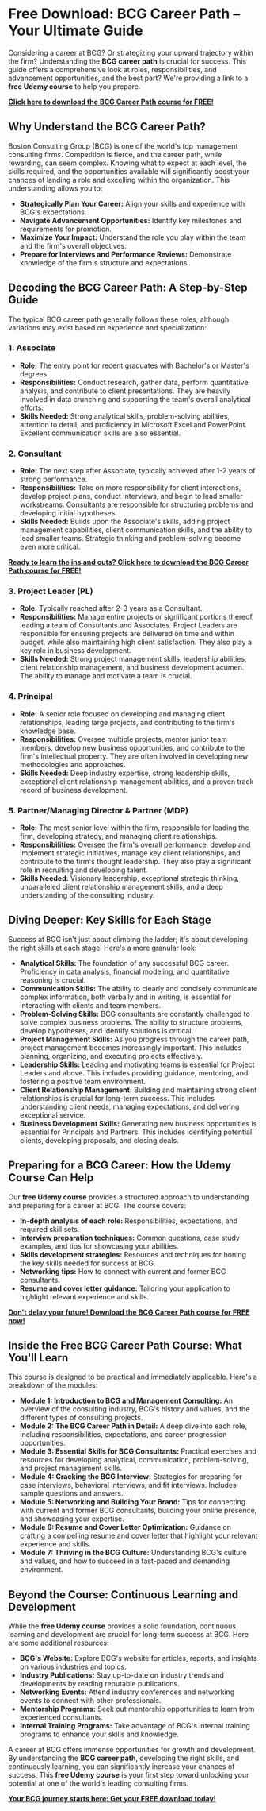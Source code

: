 # Free Download: BCG Career Path – Your Ultimate Guide

Considering a career at BCG? Or strategizing your upward trajectory within the firm? Understanding the **BCG career path** is crucial for success. This guide offers a comprehensive look at roles, responsibilities, and advancement opportunities, and the best part? We're providing a link to a **free Udemy course** to help you prepare.

[**Click here to download the BCG Career Path course for FREE!**](https://udemywork.com/bcg-career-path)

## Why Understand the BCG Career Path?

Boston Consulting Group (BCG) is one of the world's top management consulting firms. Competition is fierce, and the career path, while rewarding, can seem complex. Knowing what to expect at each level, the skills required, and the opportunities available will significantly boost your chances of landing a role and excelling within the organization. This understanding allows you to:

*   **Strategically Plan Your Career:** Align your skills and experience with BCG's expectations.
*   **Navigate Advancement Opportunities:** Identify key milestones and requirements for promotion.
*   **Maximize Your Impact:** Understand the role you play within the team and the firm's overall objectives.
*   **Prepare for Interviews and Performance Reviews:** Demonstrate knowledge of the firm's structure and expectations.

## Decoding the BCG Career Path: A Step-by-Step Guide

The typical BCG career path generally follows these roles, although variations may exist based on experience and specialization:

### 1. Associate

*   **Role:** The entry point for recent graduates with Bachelor's or Master's degrees.
*   **Responsibilities:** Conduct research, gather data, perform quantitative analysis, and contribute to client presentations. They are heavily involved in data crunching and supporting the team's overall analytical efforts.
*   **Skills Needed:** Strong analytical skills, problem-solving abilities, attention to detail, and proficiency in Microsoft Excel and PowerPoint. Excellent communication skills are also essential.

### 2. Consultant

*   **Role:** The next step after Associate, typically achieved after 1-2 years of strong performance.
*   **Responsibilities:** Take on more responsibility for client interactions, develop project plans, conduct interviews, and begin to lead smaller workstreams. Consultants are responsible for structuring problems and developing initial hypotheses.
*   **Skills Needed:** Builds upon the Associate's skills, adding project management capabilities, client communication skills, and the ability to lead smaller teams. Strategic thinking and problem-solving become even more critical.

[**Ready to learn the ins and outs? Click here to download the BCG Career Path course for FREE!**](https://udemywork.com/bcg-career-path)

### 3. Project Leader (PL)

*   **Role:** Typically reached after 2-3 years as a Consultant.
*   **Responsibilities:** Manage entire projects or significant portions thereof, leading a team of Consultants and Associates. Project Leaders are responsible for ensuring projects are delivered on time and within budget, while also maintaining high client satisfaction. They also play a key role in business development.
*   **Skills Needed:** Strong project management skills, leadership abilities, client relationship management, and business development acumen. The ability to manage and motivate a team is crucial.

### 4. Principal

*   **Role:** A senior role focused on developing and managing client relationships, leading large projects, and contributing to the firm's knowledge base.
*   **Responsibilities:** Oversee multiple projects, mentor junior team members, develop new business opportunities, and contribute to the firm's intellectual property. They are often involved in developing new methodologies and approaches.
*   **Skills Needed:** Deep industry expertise, strong leadership skills, exceptional client relationship management abilities, and a proven track record of business development.

### 5. Partner/Managing Director & Partner (MDP)

*   **Role:** The most senior level within the firm, responsible for leading the firm, developing strategy, and managing client relationships.
*   **Responsibilities:** Oversee the firm's overall performance, develop and implement strategic initiatives, manage key client relationships, and contribute to the firm's thought leadership. They also play a significant role in recruiting and developing talent.
*   **Skills Needed:** Visionary leadership, exceptional strategic thinking, unparalleled client relationship management skills, and a deep understanding of the consulting industry.

## Diving Deeper: Key Skills for Each Stage

Success at BCG isn't just about climbing the ladder; it's about developing the right skills at each stage. Here's a more granular look:

*   **Analytical Skills:** The foundation of any successful BCG career. Proficiency in data analysis, financial modeling, and quantitative reasoning is crucial.
*   **Communication Skills:** The ability to clearly and concisely communicate complex information, both verbally and in writing, is essential for interacting with clients and team members.
*   **Problem-Solving Skills:** BCG consultants are constantly challenged to solve complex business problems. The ability to structure problems, develop hypotheses, and identify solutions is critical.
*   **Project Management Skills:** As you progress through the career path, project management becomes increasingly important. This includes planning, organizing, and executing projects effectively.
*   **Leadership Skills:** Leading and motivating teams is essential for Project Leaders and above. This includes providing guidance, mentoring, and fostering a positive team environment.
*   **Client Relationship Management:** Building and maintaining strong client relationships is crucial for long-term success. This includes understanding client needs, managing expectations, and delivering exceptional service.
*   **Business Development Skills:** Generating new business opportunities is essential for Principals and Partners. This includes identifying potential clients, developing proposals, and closing deals.

## Preparing for a BCG Career: How the Udemy Course Can Help

Our **free Udemy course** provides a structured approach to understanding and preparing for a career at BCG. The course covers:

*   **In-depth analysis of each role:** Responsibilities, expectations, and required skill sets.
*   **Interview preparation techniques:** Common questions, case study examples, and tips for showcasing your abilities.
*   **Skills development strategies:** Resources and techniques for honing the key skills needed for success at BCG.
*   **Networking tips:** How to connect with current and former BCG consultants.
*   **Resume and cover letter guidance:** Tailoring your application to highlight relevant experience and skills.

[**Don't delay your future! Download the BCG Career Path course for FREE now!**](https://udemywork.com/bcg-career-path)

## Inside the Free BCG Career Path Course: What You'll Learn

This course is designed to be practical and immediately applicable. Here's a breakdown of the modules:

*   **Module 1: Introduction to BCG and Management Consulting:** An overview of the consulting industry, BCG's history and values, and the different types of consulting projects.
*   **Module 2: The BCG Career Path in Detail:** A deep dive into each role, including responsibilities, expectations, and career progression opportunities.
*   **Module 3: Essential Skills for BCG Consultants:** Practical exercises and resources for developing analytical, communication, problem-solving, and project management skills.
*   **Module 4: Cracking the BCG Interview:** Strategies for preparing for case interviews, behavioral interviews, and fit interviews. Includes sample questions and answers.
*   **Module 5: Networking and Building Your Brand:** Tips for connecting with current and former BCG consultants, building your online presence, and showcasing your expertise.
*   **Module 6: Resume and Cover Letter Optimization:** Guidance on crafting a compelling resume and cover letter that highlight your relevant experience and skills.
*   **Module 7: Thriving in the BCG Culture:** Understanding BCG's culture and values, and how to succeed in a fast-paced and demanding environment.

## Beyond the Course: Continuous Learning and Development

While the **free Udemy course** provides a solid foundation, continuous learning and development are crucial for long-term success at BCG. Here are some additional resources:

*   **BCG's Website:** Explore BCG's website for articles, reports, and insights on various industries and topics.
*   **Industry Publications:** Stay up-to-date on industry trends and developments by reading reputable publications.
*   **Networking Events:** Attend industry conferences and networking events to connect with other professionals.
*   **Mentorship Programs:** Seek out mentorship opportunities to learn from experienced consultants.
*   **Internal Training Programs:** Take advantage of BCG's internal training programs to enhance your skills and knowledge.

A career at BCG offers immense opportunities for growth and development. By understanding the **BCG career path**, developing the right skills, and continuously learning, you can significantly increase your chances of success. This **free Udemy course** is your first step toward unlocking your potential at one of the world's leading consulting firms.

[**Your BCG journey starts here: Get your FREE download today!**](https://udemywork.com/bcg-career-path)

